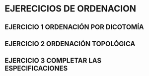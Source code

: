 # EJERECICIOS DE ORDENACION

## EJERCICIO 1 **ORDENACIÓN POR DICOTOMÍA**
## EJERCICIO 2 **ORDENACIÓN TOPOLÓGICA**
## EJERCICIO 3 **COMPLETAR LAS ESPECIFICACIONES**

